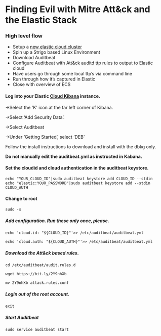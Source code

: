 # Finding Evil with Mitre Att&ck and the Elastic Stack

### High level flow

* Setup a [new elastic cloud cluster](https://docs.google.com/document/d/104kc_aZiyMzbmTfdxDyKMIQUG9sr5gkMR26j0pjFoFQ/edit?usp=sharing)
* Spin up a Strigo based Linux Environment
* Download Auditbeat
* Configure Auditbeat with Att&ck auditd ttp rules to output to Elastic cloud
* Have users go through some local ttp’s via command line
* Run through how it’s captured in Elastic
* Close with overview of ECS

#### Log into your Elastic [Cloud Kibana](https://cloud.elastic.co/login) instance.

->Select the 'K' icon at the far left corner of Kibana.

->Select ‘Add Security Data’.

->Select Auditbeat

->Under ‘Getting Started’, select ‘DEB’

Follow the install instructions to download and install with the dbkg only.

__Do not manually edit the auditbeat.yml as instructed in Kabana.__  

#### Set the cloudid and cloud authentication in the auditbeat keystore.

`echo "YOUR_CLOUD_ID"|sudo auditbeat keystore add CLOUD_ID --stdin`                                                                                                                                                                      
`echo "elastic:YOUR_PASSWORD"|sudo auditbeat keystore add --stdin CLOUD_AUTH`

#### Change to root  

`sudo -s`

##### Add configuration. Run these only once, please.

`echo 'cloud.id: "${CLOUD_ID}"'>> /etc/auditbeat/auditbeat.yml`

`echo 'cloud.auth: "${CLOUD_AUTH}"'>> /etc/auditbeat/auditbeat.yml`

##### Download the Att&ck based rules.

`cd /etc/auditbeat/audit.rules.d`

`wget https://bit.ly/2Y9nhXb`

`mv 2Y9nhXb attack.rules.conf`

##### Login out of the root account.
 `exit`                                                                              
##### Start Auditbeat

`sudo service auditbeat start`
